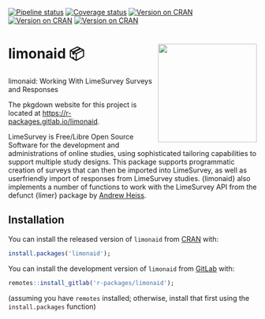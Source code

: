 
<!-- badges: start -->

[![Pipeline
status](https://gitlab.com/r-packages/limonaid/badges/prod/pipeline.svg)](https://gitlab.com/r-packages/limonaid/-/commits/prod)
[![Coverage
status](https://codecov.io/gl/r-packages/limonaid/branch/prod/graph/badge.svg)](https://app.codecov.io/gl/r-packages/limonaid?branch=prod)
[![Version on
CRAN](https://www.r-pkg.org/badges/version/limonaid?color=brightgreen)](https://cran.r-project.org/package=limonaid)
[![Version on
CRAN](https://cranlogs.r-pkg.org/badges/last-month/limonaid?color=brightgreen)](https://cran.r-project.org/package=limonaid)
[![Version on
CRAN](https://cranlogs.r-pkg.org/badges/grand-total/limonaid?color=brightgreen)](https://cran.r-project.org/package=limonaid)
<!-- badges: end -->

# <img src='img/hex-logo.png' align="right" height="200" /> limonaid 📦

limonaid: Working With LimeSurvey Surveys and Responses

The pkgdown website for this project is located at
<https://r-packages.gitlab.io/limonaid>.

<!--------------------------------------------->
<!-- Start of a custom bit for every package -->
<!--------------------------------------------->

LimeSurvey is Free/Libre Open Source Software for the development and
administrations of online studies, using sophisticated tailoring
capabilities to support multiple study designs. This package supports
programmatic creation of surveys that can then be imported into
LimeSurvey, as well as userfriendly import of responses from LimeSurvey
studies. {limonaid} also implements a number of functions to work with
the LimeSurvey API from the defunct {limer} package by [Andrew
Heiss](https://andrewheiss.com).

<!--------------------------------------------->
<!--  End of a custom bit for every package  -->
<!--------------------------------------------->

## Installation

You can install the released version of `limonaid` from
[CRAN](https://CRAN.R-project.org) with:

``` r
install.packages('limonaid');
```

You can install the development version of `limonaid` from
[GitLab](https://about.gitlab.com) with:

``` r
remotes::install_gitlab('r-packages/limonaid');
```

(assuming you have `remotes` installed; otherwise, install that first
using the `install.packages` function)
